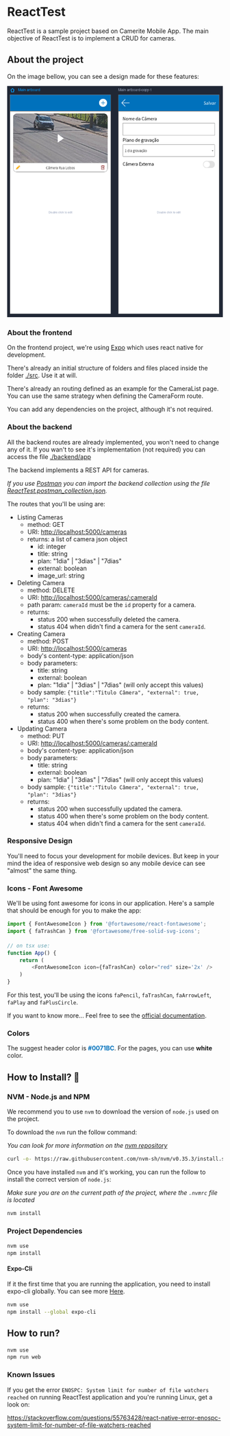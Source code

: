 # ReactTest

ReactTest is a sample project based on Camerite Mobile App.
The main objective of ReactTest is to implement a CRUD for cameras.

## About the project

On the image bellow, you can see a design made for these features:

![App Layout Sample](./sample.png)

### About the frontend

On the frontend project, we're using [Expo](https://expo.dev) which uses react native for development.

There's already an initial structure of folders and files placed inside the folder [./src](./src).
Use it at will.

There's already an routing defined as an example for the CameraList page.
You can use the same strategy when defining the CameraForm route.

You can add any dependencies on the project, although it's not required.

### About the backend

All the backend routes are already implemented, you won't need to change any of it.
If you wan't to see it's implementation (not required) you can access the file [./backend/app](./backend/app.ts)

The backend implements a REST API for cameras.

_If you use [Postman](https://www.postman.com) you can import the backend collection using the file [ReactTest.postman_collection.json](./ReactTest.postman_collection.json)._

The routes that you'll be using are:

- Listing Cameras
  - method: GET
  - URI: <http://localhost:5000/cameras>
  - returns: a list of camera json object
    - id: integer
    - title: string
    - plan: "1dia" | "3dias" | "7dias"
    - external: boolean
    - image_url: string
- Deleting Camera
  - method: DELETE
  - URI: <http://localhost:5000/cameras/:cameraId>
  - path param: `cameraId` must be the `id` property for a camera.
  - returns:
    - status 200 when successfully deleted the camera.
    - status 404 when didn't find a camera for the sent `cameraId`.
- Creating Camera
  - method: POST
  - URI: <http://localhost:5000/cameras>
  - body's content-type: application/json
  - body parameters:
    - title: string
    - external: boolean
    - plan: "1dia" | "3dias" | "7dias" (will only accept this values)
  - body sample: `{"title":"Titulo Câmera", "external": true, "plan": "3dias"}`
  - returns:
    - status 200 when successfully created the camera.
    - status 400 when there's some problem on the body content.
- Updating Camera
  - method: PUT
  - URI: <http://localhost:5000/cameras/:cameraId>
  - body's content-type: application/json
  - body parameters:
    - title: string
    - external: boolean
    - plan: "1dia" | "3dias" | "7dias" (will only accept this values)
  - body sample: `{"title":"Titulo Câmera", "external": true, "plan": "3dias"}`
  - returns:
    - status 200 when successfully updated the camera.
    - status 400 when there's some problem on the body content.
    - status 404 when didn't find a camera for the sent `cameraId`.

### Responsive Design

You'll need to focus your development for mobile devices.
But keep in your mind the idea of responsive web design so any mobile device can see "almost" the same thing.

### Icons - Font Awesome

We'll be using font awesome for icons in our application.
Here's a sample that should be enough for you to make the app:

```typescript
import { FontAwesomeIcon } from '@fortawesome/react-fontawesome';
import { faTrashCan } from '@fortawesome/free-solid-svg-icons';

// on tsx use:
function App() {
    return (
        <FontAwesomeIcon icon={faTrashCan} color="red" size='2x' />
    )
}
```

For this test, you'll be using the icons `faPencil`, `faTrashCan`, `faArrowLeft`, `faPlay` and `faPlusCircle`.

If you want to know more... Feel free to see the [official documentation](https://fontawesome.com/v6/docs/web/use-with/react/).

### Colors

The suggest header color is <b><span style="color:#0071BC">#0071BC</span></b>.
For the pages, you can use <b>white</b> color.

## How to Install? 🤘

### NVM - Node.js and NPM

We recommend you to use `nvm` to download the version of `node.js` used on the project.

To download the `nvm` run the follow command:

_You can look for more information on the [nvm repository](https://github.com/nvm-sh/nvm)_

```bash
curl -o- https://raw.githubusercontent.com/nvm-sh/nvm/v0.35.3/install.sh | bash
```

Once you have installed `nvm` and it's working, you can run the follow to install the correct version of `node.js`:

_Make sure you are on the current path of the project, where the `.nvmrc` file is located_

```bash
nvm install
```

### Project Dependencies

```bash
nvm use
npm install
```

#### Expo-Cli

If it the first time that you are running the application, you need to install expo-cli globally. You can see more [Here](https://docs.expo.dev).

```bash
nvm use
npm install --global expo-cli
```

## How to run?

```bash
nvm use
npm run web
```

### Known Issues

If you get the error `ENOSPC: System limit for number of file watchers reached` on running ReactTest application and you're running Linux, get a look on:

<https://stackoverflow.com/questions/55763428/react-native-error-enospc-system-limit-for-number-of-file-watchers-reached>
